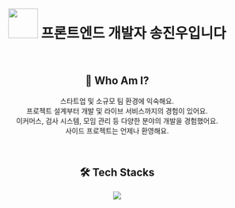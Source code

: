 <p>
  <h1 align="center"><img src="https://media0.giphy.com/media/v1.Y2lkPTc5MGI3NjExMDQwOHVjNTFoY3NoNGt4bXNrbTJ0amdub2VoMzluNmZnd2gwaXZkZiZlcD12MV9pbnRlcm5hbF9naWZfYnlfaWQmY3Q9cw/ymwg2hvAKuuuiDN1x3/giphy.gif" width="60"/> 프론트엔드 개발자 송진우입니다</h1>
</p>

<br/>

<p>
  <h2 align="center">🙋 Who Am I?</h2>
</p>
<p align="center">
  <span align="center">스타트업 및 소규모 팀 환경에 익숙해요.</span>
    <br />
  <span align="center">프로젝트 설계부터 개발 및 라이브 서비스까지의 경험이 있어요.</span>
    <br />
  <span align="center">이커머스, 검사 시스템, 모임 관리 등 다양한 분야의 개발을 경험했어요.</span>
    <br />
  <span align="center">사이드 프로젝트는 언제나 환영해요.</span>
</p>

<br />

<p>
  <h2 align="center">🛠 Tech Stacks</h2>
</p>
<p align="center">
  <a href="https://skillicons.dev">
    <img src="https://skillicons.dev/icons?i=react,next,svelte,js,typescript,tailwindcss,github" />
  </a>
</p>
